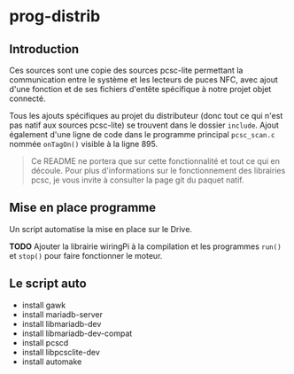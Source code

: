 # prog-distrib

## Introduction

Ces sources sont une copie des sources pcsc-lite permettant la communication entre le système et les lecteurs de puces NFC, avec ajout d'une fonction et de ses fichiers d'entête spécifique à notre projet objet connecté.

Tous les ajouts spécifiques au projet du distributeur (donc tout ce qui n'est pas natif aux sources pcsc-lite) se trouvent dans le dossier `include`.
Ajout également d'une ligne de code dans le programme principal `pcsc_scan.c` nommée `onTagOn()` visible à la ligne 895.

> Ce README ne portera que sur cette fonctionnalité et tout ce qui en découle. Pour plus d'informations sur le fonctionnement des librairies pcsc, je vous invite à consulter la page git du paquet natif.

## Mise en place programme

Un script automatise la mise en place sur le Drive.


**TODO**
Ajouter la librairie wiringPi à la compilation et les programmes `run()` et  `stop()` pour faire fonctionner le moteur.


## Le script auto

- install gawk
- install mariadb-server
- install libmariadb-dev
- install libmariadb-dev-compat
- install pcscd
- install libpcsclite-dev
- install automake

